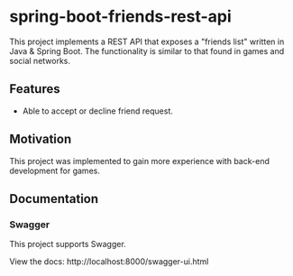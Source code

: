 # spring-boot-friends-rest-api

This project implements a REST API that exposes a "friends list" written in Java & Spring Boot. The functionality is similar to that found in games and social networks.

## Features
- Able to accept or decline friend request.

## Motivation
This project was implemented to gain more experience with back-end development for games.

## Documentation

### Swagger

This project supports Swagger.

View the docs: http://localhost:8000/swagger-ui.html
